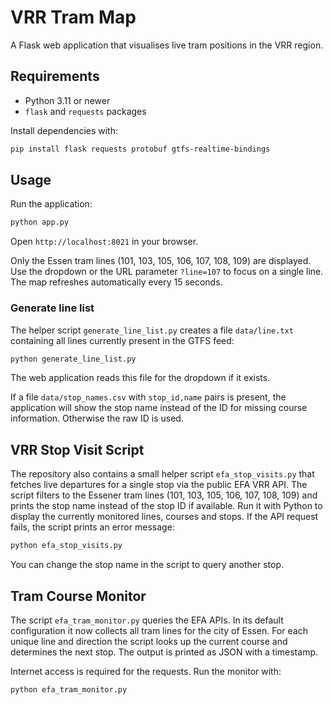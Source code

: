 # VRR Tram Map

A Flask web application that visualises live tram positions in the VRR region.

## Requirements

- Python 3.11 or newer
- `flask` and `requests` packages

Install dependencies with:

```bash
pip install flask requests protobuf gtfs-realtime-bindings
```

## Usage

Run the application:

```bash
python app.py
```

Open `http://localhost:8021` in your browser.

Only the Essen tram lines (101, 103, 105, 106, 107, 108, 109) are displayed.
Use the dropdown or the URL parameter `?line=107` to focus on a single line.
The map refreshes automatically every 15 seconds.

### Generate line list

The helper script `generate_line_list.py` creates a file `data/line.txt`
containing all lines currently present in the GTFS feed:

```bash
python generate_line_list.py
```

The web application reads this file for the dropdown if it exists.

If a file `data/stop_names.csv` with `stop_id,name` pairs is present, the
application will show the stop name instead of the ID for missing course
information. Otherwise the raw ID is used.

## VRR Stop Visit Script

The repository also contains a small helper script `efa_stop_visits.py` that
fetches live departures for a single stop via the public EFA VRR API. The
script filters to the Essener tram lines (101, 103, 105, 106, 107, 108, 109)
and prints the stop name instead of the stop ID if available. Run it with
Python to display the currently monitored lines, courses and stops. If the API
request fails, the script prints an error message:

```bash
python efa_stop_visits.py
```

You can change the stop name in the script to query another stop.

## Tram Course Monitor

The script `efa_tram_monitor.py` queries the EFA APIs. In its default
configuration it now collects all tram lines for the city of Essen. For each
unique line and direction the script looks up the current course and determines
the next stop. The output is printed as JSON with a timestamp.

Internet access is required for the requests. Run the monitor with:

```bash
python efa_tram_monitor.py
```

